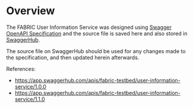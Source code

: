 # Overview

The FABRIC User Information Service was designed using [Swagger OpenAPI Specification](https://swagger.io/docs/specification/about/) and the source file is saved here and also stored in [SwaggerHub](https://app.swaggerhub.com/help/index).

The source file on SwaggerHub should be used for any changes made to the specification, and then updated herein afterwards.

References: 
- https://app.swaggerhub.com/apis/fabric-testbed/user-information-service/1.0.0
- https://app.swaggerhub.com/apis/fabric-testbed/user-information-service/1.1.0
